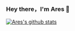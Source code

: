 ### Hey there，I'm Ares 👋

[![Ares's github stats](https://github-readme-stats.vercel.app/api?username=ares0x)](https://github.com/anuraghazra/github-readme-stats)
<!--
**ares0x/ares0x** is a ✨ _special_ ✨ repository because its `README.md` (this file) appears on your GitHub profile.

**About me**

- 💼 Backend Engineer.

- ❤️ I love writing Golang and Python. I am currently learning TypeScript.


